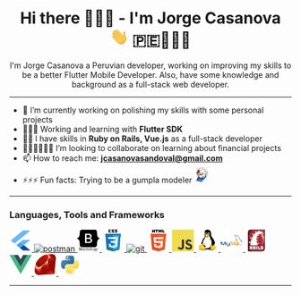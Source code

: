 <h1 align='center'>Hi there 🧑🏻‍💻 - I'm Jorge Casanova <img src='https://github.com/jorgecasanovadev/jorgecasanovadev/blob/master/hi_five.gif' height='32' /> 🇵🇪🏃🏽‍♂️</h1>

<p align='center'>
  I'm Jorge Casanova a Peruvian developer, working on improving my skills to be a better Flutter Mobile Developer.
  Also, have some knowledge and background as a full-stack web developer.
</p>

<hr>


- 🔭 I’m currently working on polishing my skills with some personal projects
- 🧙🏼‍♂️ Working and learning with **Flutter SDK**
- 🥷🏼 I have skills in **Ruby on Rails, Vue.js** as a full-stack developer
- 🙋🏻‍♂️🧑🏻‍💻 I’m looking to collaborate on learning about financial projects
- 📫 How to reach me: **jcasanovasandoval@gmail.com**
- ⚡⚡⚡ Fun facts: Trying to be a gumpla modeler <img src='https://github.com/jorgecasanovadev/jorgecasanovadev/blob/master/gundam.png' height='30' width='28'/>


<hr>

<h3 align="left">Languages, Tools and Frameworks</h3>
<p align="left">
  <a href="https://flutter.dev/" target="_blank" rel="noreferrer"> <img src="https://raw.githubusercontent.com/dnfield/flutter_svg/7d374d7107561cbd906d7c0ca26fef02cc01e7c8/example/assets/flutter_logo.svg?sanitize=true" alt="flutter" width="40" height="40"/>
  <a href="https://postman.com" target="_blank"> <img src="https://www.vectorlogo.zone/logos/getpostman/getpostman-icon.svg" alt="postman" width="40" height="40"/> </a>
  <a href="https://getbootstrap.com" target="_blank" rel="noreferrer"> <img src="https://raw.githubusercontent.com/devicons/devicon/master/icons/bootstrap/bootstrap-plain-wordmark.svg" alt="bootstrap" width="40" height="40"/> </a>
  <a href="https://www.w3schools.com/css/" target="_blank" rel="noreferrer"> <img src="https://raw.githubusercontent.com/devicons/devicon/master/icons/css3/css3-original-wordmark.svg" alt="css3" width="40" height="40"/> </a>
  <a href="https://git-scm.com/" target="_blank" rel="noreferrer"> <img src="https://www.vectorlogo.zone/logos/git-scm/git-scm-icon.svg" alt="git" width="40" height="40"/> </a>
  <a href="https://www.w3.org/html/" target="_blank" rel="noreferrer"> <img src="https://raw.githubusercontent.com/devicons/devicon/master/icons/html5/html5-original-wordmark.svg" alt="html5" width="40" height="40"/> </a>
  <a href="https://developer.mozilla.org/en-US/docs/Web/JavaScript" target="_blank" rel="noreferrer"> <img src="https://raw.githubusercontent.com/devicons/devicon/master/icons/javascript/javascript-original.svg" alt="javascript" width="40" height="40"/> </a>
  <a href="https://www.linux.org/" target="_blank" rel="noreferrer"> <img src="https://raw.githubusercontent.com/devicons/devicon/master/icons/linux/linux-original.svg" alt="linux" width="40" height="40"/> </a>
  <a href="https://www.mysql.com/" target="_blank" rel="noreferrer"> <img src="https://raw.githubusercontent.com/devicons/devicon/master/icons/mysql/mysql-original-wordmark.svg" alt="mysql" width="40" height="40"/> </a>
  <a href="https://rubyonrails.org" target="_blank" rel="noreferrer"> <img src="https://raw.githubusercontent.com/devicons/devicon/master/icons/rails/rails-original-wordmark.svg" alt="rails" width="40" height="40"/> </a>
  <a href="https://vuejs.org/" target="_blank" rel="noreferrer"> <img src="https://raw.githubusercontent.com/github/explore/80688e429a7d4ef2fca1e82350fe8e3517d3494d/topics/vue/vue.png" alt="vue" width="40" height="40"/> </a>
  <a href="https://www.ruby-lang.org/en/" target="_blank" rel="noreferrer"> <img src="https://raw.githubusercontent.com/devicons/devicon/master/icons/ruby/ruby-original.svg" alt="ruby" width="40" height="40"/> </a>
  </a> <a href="https://www.python.org" target="_blank"> <img src="https://raw.githubusercontent.com/devicons/devicon/master/icons/python/python-original.svg" alt="python" width="40" height="40"/> </a>
</p>


<hr>


<!--
<p align='center'>
  Exited to improve one step at a time, putting all my current knowledge on the table to improve in the project I'm working on, and learning all that I can from talking with my co-workers sharing ideas and knowledge helping us to improve much faster.
</p>
-->


<!--
**jorgecasanovadev/jorgecasanovadev** is a ✨ _special_ ✨ repository because its `README.md` (this file) appears on your GitHub profile.

Here are some ideas to get you started:

- 🔭 I’m currently working on polish my skills with personal projects and others...
- 🌱 I’m currently learning more of Node.js and Vue.js
- 👯 I’m looking to collaborate on learning financial projects
- 🤔 I’m looking for help with ...
- 💬 Ask me about ...
- 📫 How to reach me: ...
- 😄 Pronouns: ...
- ⚡ Fun fact: ...
-->
